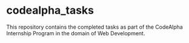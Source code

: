 # codealpha_tasks
This repository contains the completed tasks as part of the CodeAlpha Internship Program in the domain of Web Development.
